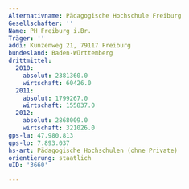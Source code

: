 ```yaml
---
Alternativname: Pädagogische Hochschule Freiburg
Gesellschafter: ''
Name: PH Freiburg i.Br.
Träger: ''
addi: Kunzenweg 21, 79117 Freiburg
bundesland: Baden-Württemberg
drittmittel:
  2010:
    absolut: 2381360.0
    wirtschaft: 60426.0
  2011:
    absolut: 1799267.0
    wirtschaft: 155837.0
  2012:
    absolut: 2868009.0
    wirtschaft: 321026.0
gps-la: 47.980.813
gps-lo: 7.893.037
hs-art: Pädagogische Hochschulen (ohne Private)
orientierung: staatlich
uID: '3660'

---
```


